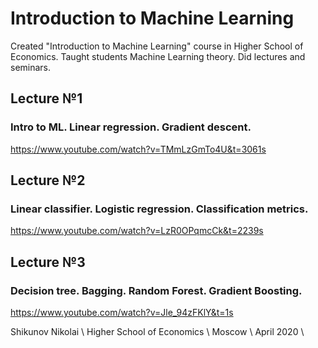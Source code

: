 # Introduction to Machine Learning

Created "Introduction to Machine Learning" course in Higher School of Economics. 
Taught students Machine Learning theory. 
Did lectures and seminars.

## Lecture №1
### Intro to ML. Linear regression. Gradient descent.
https://www.youtube.com/watch?v=TMmLzGmTo4U&t=3061s

## Lecture №2
### Linear classifier. Logistic regression. Classification metrics.
https://www.youtube.com/watch?v=LzR0OPqmcCk&t=2239s

## Lecture №3
### Decision tree. Bagging. Random Forest. Gradient Boosting.
https://www.youtube.com/watch?v=Jle_94zFKlY&t=1s


Shikunov Nikolai \\
Higher School of Economics \\
Moscow \\
April 2020 \\
